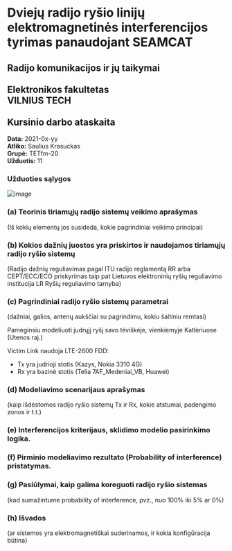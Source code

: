 # Dviejų radijo ryšio linijų elektromagnetinės interferencijos tyrimas panaudojant SEAMCAT
## Radijo komunikacijos ir jų taikymai <br /> <br /> Elektronikos fakultetas <br /> VILNIUS TECH <br /> <br /> Kursinio darbo ataskaita

**Data:** 2021-0x-yy  
**Atliko:** Saulius Krasuckas  
**Grupė:** TETfm-20  
**Užduotis:** 11  

### Užduoties sąlygos

![image](https://user-images.githubusercontent.com/74717106/103891375-64e57880-50f2-11eb-9270-1948213ee201.png)

### (a) Teorinis tiriamųjų radijo sistemų veikimo aprašymas
(Iš kokių elementų jos susideda, kokie pagrindiniai veikimo principai)

### (b) Kokios dažnių juostos yra priskirtos ir naudojamos tiriamųjų radijo ryšio sistemų
(Radijo dažnių reguliavimas pagal ITU radijo reglamentą RR arba CEPT/ECC/ECO priskyrimas 
taip pat Lietuvos elektroninių ryšių reguliavimo institucija LR Ryšių reguliavimo tarnyba)

### (c) Pagrindiniai radijo ryšio sistemų parametrai
(dažniai, galios, antenų aukščiai su pagrindimu, kokiu šaltiniu remtasi)

Pamėginsiu modeliuoti judrųjį ryšį savo tėviškėje, vienkiemyje Katlėriuose (Utenos raj.)

Victim Link naudoja LTE-2600 FDD: 
- Tx yra judrioji stotis (Kazys, Nokia 3310 4G)
- Rx yra bazinė stotis (Telia 7AF_Medeniai_VB, Huawei)

### (d) Modeliavimo scenarijaus aprašymas
(kaip išdėstomos radijo ryšio sistemų Tx ir Rx, kokie atstumai, padengimo zonos ir t.t.)

### (e) Interferencijos kriterijaus, sklidimo modelio pasirinkimo logika.

### (f) Pirminio modeliavimo rezultato (Probability of interference) pristatymas.

### (g) Pasiūlymai, kaip galima koreguoti radijo ryšio sistemas
(kad sumažintume probability of interference, pvz., nuo 100% iki 5% ar 0%)

### (h) Išvados
(ar sistemos yra elektromagnetiškai suderinamos, ir kokia konfigūracija būtina)


